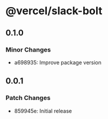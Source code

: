 # @vercel/slack-bolt

## 0.1.0

### Minor Changes

- a698935: Improve package version

## 0.0.1

### Patch Changes

- 859945e: Initial release
